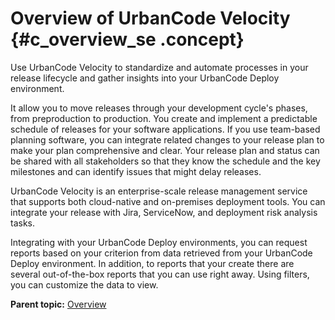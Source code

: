 # Overview of UrbanCode Velocity {#c_overview_se .concept}

Use UrbanCode Velocity to standardize and automate processes in your release lifecycle and gather insights into your UrbanCode Deploy environment.

It allow you to move releases through your development cycle's phases, from preproduction to production. You create and implement a predictable schedule of releases for your software applications. If you use team-based planning software, you can integrate related changes to your release plan to make your plan comprehensive and clear. Your release plan and status can be shared with all stakeholders so that they know the schedule and the key milestones and can identify issues that might delay releases.

UrbanCode Velocity is an enterprise-scale release management service that supports both cloud-native and on-premises deployment tools. You can integrate your release with Jira, ServiceNow, and deployment risk analysis tasks.

Integrating with your UrbanCode Deploy environments, you can request reports based on your criterion from data retrieved from your UrbanCode Deploy environment. In addition, to reports that your create there are several out-of-the-box reports that you can use right away. Using filters, you can customize the data to view.

**Parent topic:** [Overview](../topics/c_node_overview.md)

